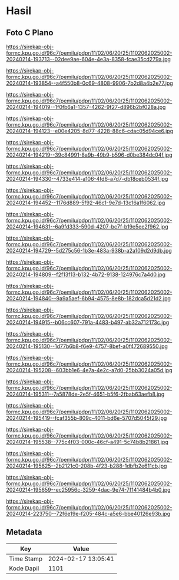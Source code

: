 # Hasil

## Foto C Plano

https://sirekap-obj-formc.kpu.go.id/96c7/pemilu/pdpr/11/02/06/20/25/1102062025002-20240214-193713--02dee9ae-604e-4e3a-8358-fcae35cd279a.jpg

https://sirekap-obj-formc.kpu.go.id/96c7/pemilu/pdpr/11/02/06/20/25/1102062025002-20240214-193854--a4f550b8-0c69-4808-9906-7b2d8a4b2e77.jpg

https://sirekap-obj-formc.kpu.go.id/96c7/pemilu/pdpr/11/02/06/20/25/1102062025002-20240214-194019--1f0fb6a1-1357-4262-9f27-d896b2bf028a.jpg

https://sirekap-obj-formc.kpu.go.id/96c7/pemilu/pdpr/11/02/06/20/25/1102062025002-20240214-194123--e00e4205-8d77-4228-88c6-cdac05d94ce6.jpg

https://sirekap-obj-formc.kpu.go.id/96c7/pemilu/pdpr/11/02/06/20/25/1102062025002-20240214-194219--39c84991-8a9b-49b9-b596-d0be384dc04f.jpg

https://sirekap-obj-formc.kpu.go.id/96c7/pemilu/pdpr/11/02/06/20/25/1102062025002-20240214-194330--4733e414-a106-4fd6-a7d7-db18ceb0534f.jpg

https://sirekap-obj-formc.kpu.go.id/96c7/pemilu/pdpr/11/02/06/20/25/1102062025002-20240214-194452--1176d889-5f92-46c1-9e7d-13c16a1f6062.jpg

https://sirekap-obj-formc.kpu.go.id/96c7/pemilu/pdpr/11/02/06/20/25/1102062025002-20240214-194631--6a9fd333-590d-4207-bc7f-b19e5ee2f962.jpg

https://sirekap-obj-formc.kpu.go.id/96c7/pemilu/pdpr/11/02/06/20/25/1102062025002-20240214-194729--5d275c56-1b3e-483a-938b-a2a109d2d9db.jpg

https://sirekap-obj-formc.kpu.go.id/96c7/pemilu/pdpr/11/02/06/20/25/1102062025002-20240214-194809--f2f13f13-b132-4b72-9138-124976c7a4d0.jpg

https://sirekap-obj-formc.kpu.go.id/96c7/pemilu/pdpr/11/02/06/20/25/1102062025002-20240214-194840--9a9a5aef-6b94-4575-8e8b-182dca5d21d2.jpg

https://sirekap-obj-formc.kpu.go.id/96c7/pemilu/pdpr/11/02/06/20/25/1102062025002-20240214-194915--b06cc607-791a-4483-b497-ab32a712173c.jpg

https://sirekap-obj-formc.kpu.go.id/96c7/pemilu/pdpr/11/02/06/20/25/1102062025002-20240214-195130--1d77b6b8-f6e9-4757-8bef-a0f472689550.jpg

https://sirekap-obj-formc.kpu.go.id/96c7/pemilu/pdpr/11/02/06/20/25/1102062025002-20240214-195208--603bb1e6-4e7a-4e2c-a7d0-25bb3024a05d.jpg

https://sirekap-obj-formc.kpu.go.id/96c7/pemilu/pdpr/11/02/06/20/25/1102062025002-20240214-195311--7a5878de-2e5f-4651-b5f6-2fbab63aefb8.jpg

https://sirekap-obj-formc.kpu.go.id/96c7/pemilu/pdpr/11/02/06/20/25/1102062025002-20240214-195419--fcaf355b-809c-4011-bd6e-5707d5045f29.jpg

https://sirekap-obj-formc.kpu.go.id/96c7/pemilu/pdpr/11/02/06/20/25/1102062025002-20240214-195538--775c4f03-000c-46cf-a491-5c74b8b21861.jpg

https://sirekap-obj-formc.kpu.go.id/96c7/pemilu/pdpr/11/02/06/20/25/1102062025002-20240214-195625--2b2121c0-208b-4f23-b288-1dbfb2e611cb.jpg

https://sirekap-obj-formc.kpu.go.id/96c7/pemilu/pdpr/11/02/06/20/25/1102062025002-20240214-195659--ec25956c-3259-4dac-9e74-7f141484b4b0.jpg

https://sirekap-obj-formc.kpu.go.id/96c7/pemilu/pdpr/11/02/06/20/25/1102062025002-20240214-223750--72f6e19e-f205-484c-a5e6-bbe40126e93b.jpg


## Metadata

| Key        | Value               |
| ---------- | ------------------- |
| Time Stamp | 2024-02-17 13:05:41 |
| Kode Dapil | 1101                |



